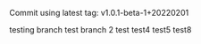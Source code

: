 Commit using latest tag: v1.0.1-beta-1+20220201

testing branch
test branch 2
test 
test4 
test5
test8